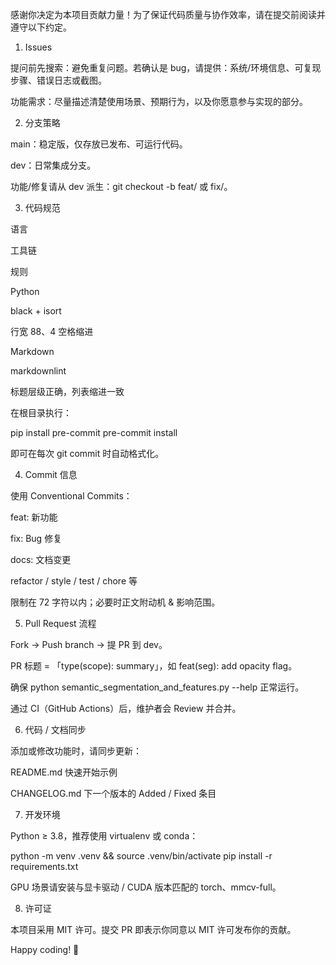 感谢你决定为本项目贡献力量！为了保证代码质量与协作效率，请在提交前阅读并遵守以下约定。

1. Issues

提问前先搜索：避免重复问题。若确认是 bug，请提供：系统/环境信息、可复现步骤、错误日志或截图。

功能需求：尽量描述清楚使用场景、预期行为，以及你愿意参与实现的部分。

2. 分支策略

main：稳定版，仅存放已发布、可运行代码。

dev：日常集成分支。

功能/修复请从 dev 派生：git checkout -b feat/<name> 或 fix/<name>。

3. 代码规范

语言

工具链

规则

Python

black + isort

行宽 88、4 空格缩进

Markdown

markdownlint

标题层级正确，列表缩进一致

在根目录执行：

pip install pre-commit
pre-commit install

即可在每次 git commit 时自动格式化。

4. Commit 信息

使用 Conventional Commits：

feat: 新功能

fix: Bug 修复

docs: 文档变更

refactor / style / test / chore 等

限制在 72 字符以内；必要时正文附动机 & 影响范围。

5. Pull Request 流程

Fork → Push branch → 提 PR 到 dev。

PR 标题 = 「type(scope): summary」，如 feat(seg): add opacity flag。

确保 python semantic_segmentation_and_features.py --help 正常运行。

通过 CI（GitHub Actions）后，维护者会 Review 并合并。

6. 代码 / 文档同步

添加或修改功能时，请同步更新：

README.md 快速开始示例

CHANGELOG.md 下一个版本的 Added / Fixed 条目

7. 开发环境

Python ≥ 3.8，推荐使用 virtualenv 或 conda：

python -m venv .venv && source .venv/bin/activate
pip install -r requirements.txt

GPU 场景请安装与显卡驱动 / CUDA 版本匹配的 torch、mmcv-full。

8. 许可证

本项目采用 MIT 许可。提交 PR 即表示你同意以 MIT 许可发布你的贡献。

Happy coding! 🚀

